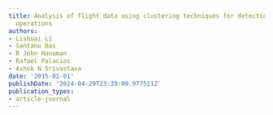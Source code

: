 ```yaml
---
title: Analysis of flight data using clustering techniques for detecting abnormal
  operations
authors:
- Lishuai Li
- Santanu Das
- R John Hansman
- Rafael Palacios
- Ashok N Srivastava
date: '2015-01-01'
publishDate: '2024-04-29T23:39:09.977511Z'
publication_types:
- article-journal
---
```

